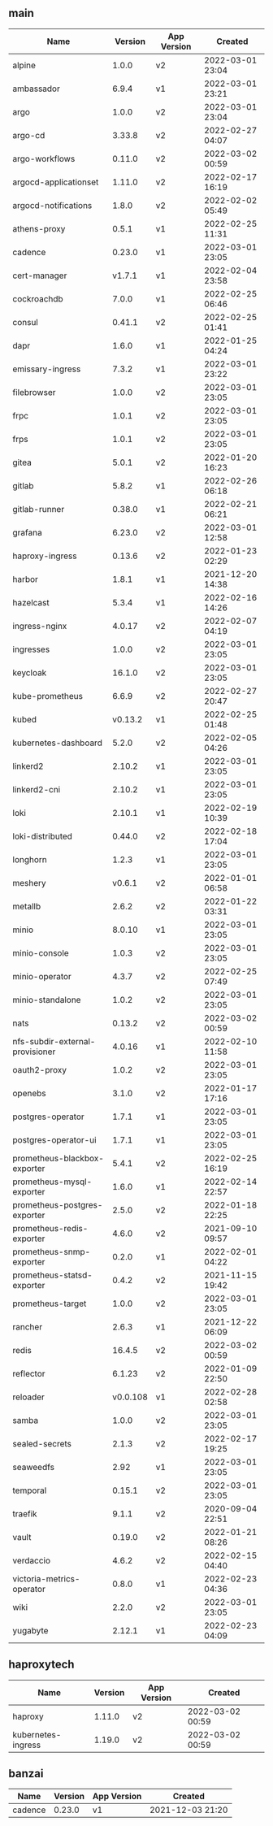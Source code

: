 ## main

Name | Version | App Version | Created
-----|---------|-------------|--------
alpine | 1.0.0 | v2 | 2022-03-01 23:04
ambassador | 6.9.4 | v1 | 2022-03-01 23:21
argo | 1.0.0 | v2 | 2022-03-01 23:04
argo-cd | 3.33.8 | v2 | 2022-02-27 04:07
argo-workflows | 0.11.0 | v2 | 2022-03-02 00:59
argocd-applicationset | 1.11.0 | v2 | 2022-02-17 16:19
argocd-notifications | 1.8.0 | v2 | 2022-02-02 05:49
athens-proxy | 0.5.1 | v1 | 2022-02-25 11:31
cadence | 0.23.0 | v1 | 2022-03-01 23:05
cert-manager | v1.7.1 | v1 | 2022-02-04 23:58
cockroachdb | 7.0.0 | v1 | 2022-02-25 06:46
consul | 0.41.1 | v2 | 2022-02-25 01:41
dapr | 1.6.0 | v1 | 2022-01-25 04:24
emissary-ingress | 7.3.2 | v1 | 2022-03-01 23:22
filebrowser | 1.0.0 | v2 | 2022-03-01 23:05
frpc | 1.0.1 | v2 | 2022-03-01 23:05
frps | 1.0.1 | v2 | 2022-03-01 23:05
gitea | 5.0.1 | v2 | 2022-01-20 16:23
gitlab | 5.8.2 | v1 | 2022-02-26 06:18
gitlab-runner | 0.38.0 | v1 | 2022-02-21 06:21
grafana | 6.23.0 | v2 | 2022-03-01 12:58
haproxy-ingress | 0.13.6 | v2 | 2022-01-23 02:29
harbor | 1.8.1 | v1 | 2021-12-20 14:38
hazelcast | 5.3.4 | v1 | 2022-02-16 14:26
ingress-nginx | 4.0.17 | v2 | 2022-02-07 04:19
ingresses | 1.0.0 | v2 | 2022-03-01 23:05
keycloak | 16.1.0 | v2 | 2022-03-01 23:05
kube-prometheus | 6.6.9 | v2 | 2022-02-27 20:47
kubed | v0.13.2 | v1 | 2022-02-25 01:48
kubernetes-dashboard | 5.2.0 | v2 | 2022-02-05 04:26
linkerd2 | 2.10.2 | v1 | 2022-03-01 23:05
linkerd2-cni | 2.10.2 | v1 | 2022-03-01 23:05
loki | 2.10.1 | v1 | 2022-02-19 10:39
loki-distributed | 0.44.0 | v2 | 2022-02-18 17:04
longhorn | 1.2.3 | v1 | 2022-03-01 23:05
meshery | v0.6.1 | v2 | 2022-01-01 06:58
metallb | 2.6.2 | v2 | 2022-01-22 03:31
minio | 8.0.10 | v1 | 2022-03-01 23:05
minio-console | 1.0.3 | v2 | 2022-03-01 23:05
minio-operator | 4.3.7 | v2 | 2022-02-25 07:49
minio-standalone | 1.0.2 | v2 | 2022-03-01 23:05
nats | 0.13.2 | v2 | 2022-03-02 00:59
nfs-subdir-external-provisioner | 4.0.16 | v1 | 2022-02-10 11:58
oauth2-proxy | 1.0.2 | v2 | 2022-03-01 23:05
openebs | 3.1.0 | v2 | 2022-01-17 17:16
postgres-operator | 1.7.1 | v1 | 2022-03-01 23:05
postgres-operator-ui | 1.7.1 | v1 | 2022-03-01 23:05
prometheus-blackbox-exporter | 5.4.1 | v2 | 2022-02-25 16:19
prometheus-mysql-exporter | 1.6.0 | v1 | 2022-02-14 22:57
prometheus-postgres-exporter | 2.5.0 | v2 | 2022-01-18 22:25
prometheus-redis-exporter | 4.6.0 | v2 | 2021-09-10 09:57
prometheus-snmp-exporter | 0.2.0 | v1 | 2022-02-01 04:22
prometheus-statsd-exporter | 0.4.2 | v2 | 2021-11-15 19:42
prometheus-target | 1.0.0 | v2 | 2022-03-01 23:05
rancher | 2.6.3 | v1 | 2021-12-22 06:09
redis | 16.4.5 | v2 | 2022-03-02 00:59
reflector | 6.1.23 | v2 | 2022-01-09 22:50
reloader | v0.0.108 | v1 | 2022-02-28 02:58
samba | 1.0.0 | v2 | 2022-03-01 23:05
sealed-secrets | 2.1.3 | v2 | 2022-02-17 19:25
seaweedfs | 2.92 | v1 | 2022-03-01 23:05
temporal | 0.15.1 | v2 | 2022-03-01 23:05
traefik | 9.1.1 | v2 | 2020-09-04 22:51
vault | 0.19.0 | v2 | 2022-01-21 08:26
verdaccio | 4.6.2 | v2 | 2022-02-15 04:40
victoria-metrics-operator | 0.8.0 | v1 | 2022-02-23 04:36
wiki | 2.2.0 | v2 | 2022-03-01 23:05
yugabyte | 2.12.1 | v1 | 2022-02-23 04:09

## haproxytech

Name | Version | App Version | Created
-----|---------|-------------|--------
haproxy | 1.11.0 | v2 | 2022-03-02 00:59
kubernetes-ingress | 1.19.0 | v2 | 2022-03-02 00:59

## banzai

Name | Version | App Version | Created
-----|---------|-------------|--------
cadence | 0.23.0 | v1 | 2021-12-03 21:20
